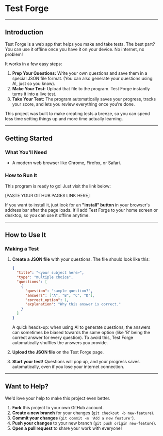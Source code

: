 # Test Forge

---

## Introduction

Test Forge is a web app that helps you make and take tests. The best part? You can use it offline once you have it on your device. No internet, no problem!

It works in a few easy steps:

1.  **Prep Your Questions:** Write your own questions and save them in a special JSON file format. (You can also generate your questions using AI, just so you know).
2.  **Make Your Test:** Upload that file to the program. Test Forge instantly turns it into a live test.
3.  **Take Your Test:** The program automatically saves your progress, tracks your score, and lets you review everything once you're done.

This project was built to make creating tests a breeze, so you can spend less time setting things up and more time actually learning.

---

## Getting Started

### What You'll Need

- A modern web browser like Chrome, Firefox, or Safari.

### How to Run It

This program is ready to go! Just visit the link below:

[PASTE YOUR GITHUB PAGES LINK HERE]

If you want to install it, just look for an **"install" button** in your browser's address bar after the page loads. It'll add Test Forge to your home screen or desktop, so you can use it offline anytime.

---

## How to Use It

### Making a Test

1.  **Create a JSON file** with your questions. The file should look like this:

    ```json
    {
      "title": "<your subject here>",
      "type": "multiple choice",
      "questions": [
        {
          "question": "sample question?",
          "answers": ["A", "B", "C", "D"],
          "correct_option": 1,
          "explanation": "Why this answer is correct."
        }
      ]
    }
    ```

    A quick heads-up: when using AI to generate questions, the answers can sometimes be biased towards the same option (like 'B' being the correct answer for every question). To avoid this, Test Forge automatically shuffles the answers you provide.

2.  **Upload the JSON file** on the Test Forge page.
3.  **Start your test!** Questions will pop up, and your progress saves automatically, even if you lose your internet connection.

---

## Want to Help?

We'd love your help to make this project even better.

1.  **Fork** this project to your own GitHub account.
2.  **Create a new branch** for your changes (`git checkout -b new-feature`).
3.  **Commit your changes** (`git commit -m 'Add a new feature'`).
4.  **Push your changes** to your new branch (`git push origin new-feature`).
5.  **Open a pull request** to share your work with everyone!
